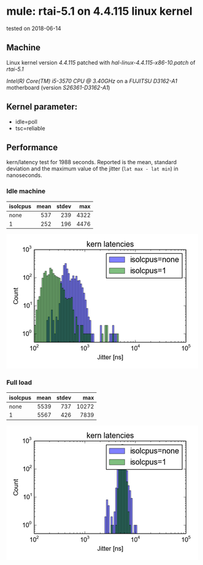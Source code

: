 # mule: rtai-5.1 on 4.4.115 linux kernel

tested on 2018-06-14

## Machine

Linux kernel version *4.4.115* patched with *hal-linux-4.4.115-x86-10.patch* of *rtai-5.1*

*Intel(R) Core(TM) i5-3570 CPU @ 3.40GHz* on a *FUJITSU D3162-A1* motherboard (version *S26361-D3162-A1*)

## Kernel parameter:
* idle=poll
* tsc=reliable

## Performance

kern/latency test for 1988 seconds.
Reported is the mean, standard deviation and the maximum value of the jitter (`lat max - lat min`) in nanoseconds.

### Idle machine

| isolcpus | mean | stdev | max  |
|----------|------------:|------:|-----:|
| none     |         537 |   239 | 4322 |
| 1        |         252 |   196 | 4476 |

![idle.png](idle.png)


### Full load

| isolcpus | mean | stdev | max   |
|----------|------------:|------:|------:|
| none     |        5539 |   737 | 10272 |
| 1        |        5567 |   426 |  7839 |

![full.png](full.png)


